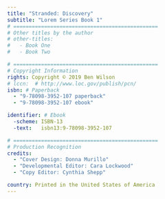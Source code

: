 ```yaml
---
title: "Stranded: Discovery"
subtitle: "Lorem Series Book 1"
# ===============================================
# Other titles by the author
# other-titles:
#   - Book One
#   - Book Two

# ===============================================
# Copyright Information
rights: Copyright © 2019 Ben Wilson
# lccn:  # http://www.loc.gov/publish/pcn/
isbn: # Paperback
  - "9-78098-3952-107 paperback"
  - "9-78098-3952-107 ebook"

identifier: # Ebook
  -scheme: ISBN-13
  -text:   isbn13:9-78098-3952-107

# ===============================================
# Production Recognition
credits:
  - "Cover Design: Donna Murillo"
  - "Developmental Editor: Cara Lockwood"
  - "Copy Editor: Cynthia Shepp"

country: Printed in the United States of America
---
```

